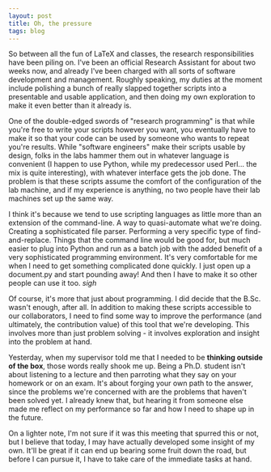 ```yaml
---
layout: post
title: Oh, the pressure
tags: blog
---
```


So between all the fun of LaTeX and classes, the research responsibilities have been piling on. I've been an official Research Assistant for about two weeks now, and already I've been charged with all sorts of software development and management. Roughly speaking, my duties at the moment include polishing a bunch of really slapped together scripts into a presentable and usable application, and then doing my own exploration to make it even better than it already is.

One of the double-edged swords of "research programming" is that while you're free to write your scripts however you want, you eventually have to make it so that your code can be used by someone who wants to repeat you're results. While "software engineers" make their scripts usable by design, folks in the labs hammer them out in whatever language is convenient (I happen to use Python, while my predecessor used Perl... the mix is quite interesting), with whatever interface gets the job done. The problem is that these scripts assume the comfort of the configuration of the lab machine, and if my experience is anything, no two people have their lab machines set up the same way.

I think it's because we tend to use scripting languages as little more than an extension of the command-line. A way to quasi-automate what we're doing. Creating a sophisticated file parser. Performing a very specific type of find-and-replace. Things that the command line would be good for, but much easier to plug into Python and run as a batch job with the added benefit of a very sophisticated programming environment. It's very comfortable for me when I need to get something complicated done quickly. I just open up a document.py and start pounding away! And then I have to make it so other people can use it too. *sigh*

Of course, it's more that just about programming. I did decide that the B.Sc. wasn't enough, after all. In addition to making these scripts accessible to our collaborators, I need to find some way to improve the performance (and ultimately, the contribution value) of this tool that we're developing. This involves more than just problem solving - it involves exploration and insight into the problem at hand.

Yesterday, when my supervisor told me that I needed to be **thinking outside of the box**, those words really shook me up. Being a Ph.D. student isn't about listening to a lecture and then parroting what they say on your homework or on an exam. It's about forging your own path to the answer, since the problems we're concerned with are the problems that haven't been solved yet. I already knew that, but hearing it from someone else made me reflect on my performance so far and how I need to shape up in the future.

On a lighter note, I'm not sure if it was this meeting that spurred this or not, but I believe that today, I may have actually developed some insight of my own. It'll be great if it can end up bearing some fruit down the road, but before I can pursue it, I have to take care of the immediate tasks at hand.
